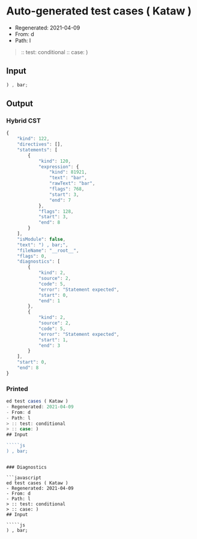 # Auto-generated test cases ( Kataw )
- Regenerated: 2021-04-09
- From: d
- Path: l
> :: test: conditional
> :: case: )
## Input

`````js
) , bar;
`````

## Output

### Hybrid CST

```javascript
{
    "kind": 122,
    "directives": [],
    "statements": [
        {
            "kind": 120,
            "expression": {
                "kind": 81921,
                "text": "bar",
                "rawText": "bar",
                "flags": 768,
                "start": 3,
                "end": 7
            },
            "flags": 128,
            "start": 3,
            "end": 8
        }
    ],
    "isModule": false,
    "text": ") , bar;",
    "fileName": "__root__",
    "flags": 0,
    "diagnostics": [
        {
            "kind": 2,
            "source": 2,
            "code": 5,
            "error": "Statement expected",
            "start": 0,
            "end": 1
        },
        {
            "kind": 2,
            "source": 2,
            "code": 5,
            "error": "Statement expected",
            "start": 1,
            "end": 3
        }
    ],
    "start": 0,
    "end": 8
}
```

### Printed

```javascript
ed test cases ( Kataw )
- Regenerated: 2021-04-09
- From: d
- Path: l
> :: test: conditional
> :: case: )
## Input

`````js
) , bar;
`````
```

### Diagnostics

```javascript
ed test cases ( Kataw )
- Regenerated: 2021-04-09
- From: d
- Path: l
> :: test: conditional
> :: case: )
## Input

`````js
) , bar;
`````
```


